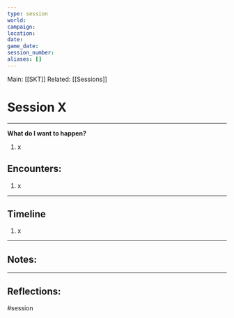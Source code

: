 ```yaml
---
type: session
world:
campaign:
location:
date:
game_date:
session_number:
aliases: []
---
```

Main: [[SKT]]
Related: [[Sessions]]

# Session X
---
**What do I want to happen?**
1. x

## Encounters:
1. x
---

## Timeline
1. x


---


## Notes:



---


## Reflections:


#session